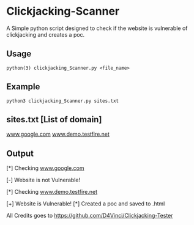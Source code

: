 # Clickjacking-Scanner
A Simple python script designed to check if the website is vulnerable of clickjacking and creates a poc.




## Usage

`python(3) clickjacking_Scanner.py <file_name>`

## Example
`python3 clickjacking_Scanner.py sites.txt`

## sites.txt [List of domain]

www.google.com
www.demo.testfire.net

## Output

[*] Checking www.google.com

 [-] Website is not Vulnerable!

[*] Checking www.demo.testfire.net

 [+] Website is Vulnerable!
 [*] Created a poc and saved to <Domain Name>.html

















All Credits goes to https://github.com/D4Vinci/Clickjacking-Tester
